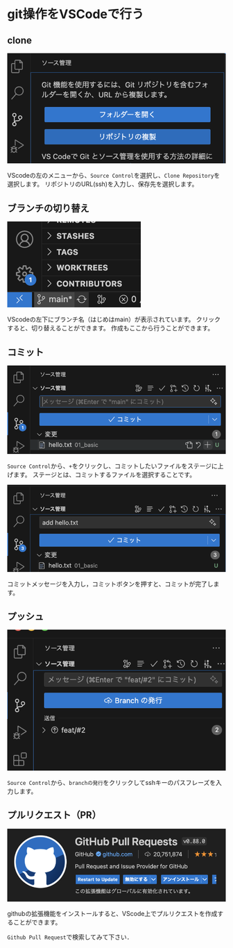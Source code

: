 # git操作をVSCodeで行う

## clone
![git-vscode-clone](./images/git-vscode-clone.png)

VScodeの左のメニューから、`Source Control`を選択し、`Clone Repository`を選択します。
リポジトリのURL(ssh)を入力し、保存先を選択します。

## ブランチの切り替え
![git-vscode-branch](./images/git-vscode-branch.png)

VScodeの左下にブランチ名（はじめはmain）が表示されています。
クリックすると、切り替えることができます。
作成もここから行うことができます。

## コミット
![git-vscode-add](./images/git-vscode-add.png)

`Source Control`から、`+`をクリックし、コミットしたいファイルをステージに上げます。
ステージとは、コミットするファイルを選択することです。

![git-vscode-commit](./images/git-vscode-commit.png)

コミットメッセージを入力し，コミットボタンを押すと、コミットが完了します。

## プッシュ
![git-vscode-push](./images/git-vscode-push.png)

`Source Control`から、`branchの発行`をクリックしてsshキーのパスフレーズを入力します。

## プルリクエスト（PR）
![git-vscode-pr](./images/git-vscode-pr.png)

githubの拡張機能をインストールすると、VScode上でプルリクエストを作成することができます。

`Github Pull Request`で検索してみて下さい．

